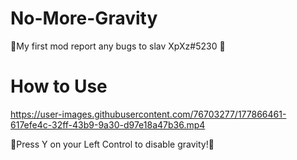 # No-More-Gravity

📌My first mod report any bugs to slav XpXz#5230 📌

# How to Use
https://user-images.githubusercontent.com/76703277/177866461-617efe4c-32ff-43b9-9a30-d97e18a47b36.mp4

📌Press Y on your Left Control to disable gravity!📌
